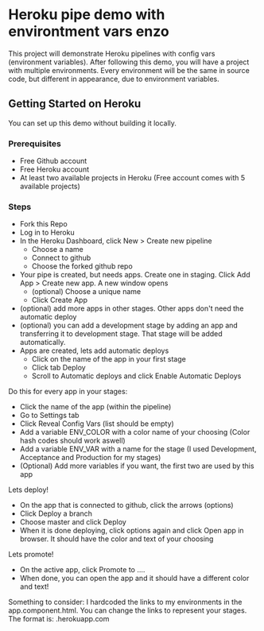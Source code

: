 # Heroku pipe demo with environtment vars enzo

This project will demonstrate Heroku pipelines with config vars (environment variables).
After following this demo, you will have a project with multiple environments. Every environment will be the same in source code, but different in appearance, due to environment variables.

## Getting Started on Heroku

You can set up this demo without building it locally.

### Prerequisites

* Free Github account
* Free Heroku account
* At least two available projects in Heroku (Free account comes with 5 available projects)

### Steps

* Fork this Repo
* Log in to Heroku
* In the Heroku Dashboard, click New > Create new pipeline
  * Choose a name
  * Connect to github
  * Choose the forked github repo
* Your pipe is created, but needs apps. Create one in staging. Click Add App > Create new app. A new window opens
  * (optional) Choose a unique name
  * Click Create App
* (optional) add more apps in other stages. Other apps don't need the automatic deploy
* (optional) you can add a development stage by adding an app and transferring it to development stage. That stage will be added automatically.
* Apps are created, lets add automatic deploys
  * Click on the name of the app in your first stage
  * Click tab Deploy
  * Scroll to Automatic deploys and click Enable Automatic Deploys

Do this for every app in your stages:
* Click the name of the app (within the pipeline)
* Go to Settings tab
* Click Reveal Config Vars (list should be empty)
* Add a variable ENV_COLOR with a color name of your choosing (Color hash codes should work aswell)
* Add a variable ENV_VAR with a name for the stage (I used Development, Acceptance and Production for my stages)
* (Optional) Add more variables if you want, the first two are used by this app

Lets deploy!
* On the app that is connected to github, click the arrows (options)
* Click Deploy a branch
* Choose master and click Deploy
* When it is done deploying, click options again and click Open app in browser. It should have the color and text of your choosing

Lets promote!
* On the active app, click Promote to ....
* When done, you can open the app and it should have a different color and text!

Something to consider:
I hardcoded the links to my environments in the app.component.html. You can change the links to represent your stages.
The format is: <appname>.herokuapp.com
